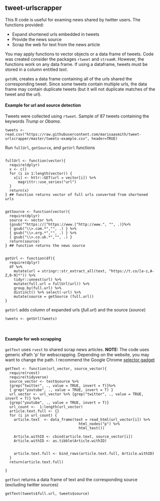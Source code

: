 ## tweet-urlscrapper

This R code is useful for examing news shared by twitter users. The functions provided: 

* Expand shortened urls embedded in tweets
* Provide the news source
* Scrap the web for text from the news article 

You may apply functions to vector objects or a data frame of tweets. Code was created consider the packages `rtweet` and `streamR`. However, the functions work on any data frame. If using a dataframe, tweets must be stored in a column entitled *text*. 

`getURL` creates a data frame containing all of the urls shared the corresponding tweet. Since some tweets contain multiple urls, the data frame may contain duplicate tweets (but it will not duplicate matches of the tweet and the url). 


#### Example for url and source detection

Tweets were collected using `rtweet`. Sample of 87 tweets containing the keywords *Trump* or *Obama*. 

```{r}
tweets <- read.csv("https://raw.githubusercontent.com/marisaasmith/tweet-urlscrapper/master/tweets-example.csv", header=TRUE)
```

Run `fullUrl`, `getSource`, and `getUrl` functions

```{r}

fullUrl <- function(vector){
  require(dplyr)
  x <- c()
  for (i in 1:length(vector)) { 
    x[i] <- httr::GET(url = vector[i]) %>% 
      magrittr::use_series("url")
  }
  return(x)
} ## function returns vector of full urls converted from shortened urls 


getSource <- function(vector){
  require(dplyr)
  source <- vector %>%
  {gsub("^https://|^https://www.|^http://www.", "", .)}%>%
  { gsub("\\>.com.*","", .) } %>%
  { gsub("\\>.org.*","", .) } %>%
  { gsub("\\>.co.uk.*","", .) }
  return(source)
} ## function returns the news source


getUrl <- function(df){
  require(dplyr)
  df %>%
    mutate(url = stringr::str_extract_all(text, "https://t.co/[a-z,A-Z,0-9]*")) %>%
    tidyr::unnest(url) %>%
    mutate(full.url = fullUrl(url)) %>%
    group_by(full.url) %>% 
    distinct() %>% select(-url) %>%
    mutate(source = getSource (full.url))
}
```

`getUrl` adds column of expanded urls (*full.url*) and the source (*source*)

```{r}
tweets <- getUrl(tweets)
```
&nbsp;

#### Example for web scrapping 

`getText` uses `rvest` to shared scrap news articles. **NOTE:** The code uses generic xPath 'p' for webscrapping. Depending on the website, you may want to change the path. I recommend the Google Chrome <a href="https://chrome.google.com/webstore/detail/selectorgadget/mhjhnkcfbdhnjickkkdbjoemdmbfginb?hl=en">selector gadget</a>


```{r}
getText <- function(url_vector, source_vector){
  require(rvest)
  require(tidyverse)
  source_vector <- test$source %>%
  {grep("twitter", ., value = TRUE, invert = T)}%>%
  { grep("youtube", ., value = TRUE, invert = T) }
  url_vector <- url_vector %>% {grep("twitter", ., value = TRUE, invert = T)} %>% 
  {grep("youtube", ., value = TRUE, invert = T)}
  url_count <-  1:length(url_vector)
  article.text.full <- {}
  for (i in url_count) {
    article.text  <- data_frame(text = read_html(url_vector[i]) %>% 
                                  html_nodes("p") %>% 
                                  html_text())
    
    Article.withID <- cbind(article.text, source_vector[i])
    Article.withID <- as.tibble(Article.withID)
    
    
    article.text.full <- bind_rows(article.text.full, Article.withID) 
  }
  return(article.text.full)
  
}
```

`getText` returns a data frame of text and the corresponding source (excluding twitter sources)

```{r}
getText(tweets$full.url, tweets$source)
```
&nbsp;
&nbsp;
&nbsp;
&nbsp;

